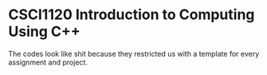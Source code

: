 # CSCI1120 Introduction to Computing Using C++

The codes look like shit because they restricted us with a template for every assignment and project.

